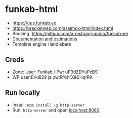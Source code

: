# funkab-html

* https://uus.funkab.ee
* https://bracketweb.com/assimox-html/index.html
* Booking: https://github.com/armstrong-audio/funkab-ee
* [Documentation and estimations](https://drive.google.com/drive/u/0/folders/1mXC37oJUwr8bwkOJixlGy_T9FHnJrRaS)
* Template engine Handlebars

## Creds

* Zone: User: Funkab / Pw: uP3dZDYuPcB9
* WP user:Erki829 ja pw:R%h'X&0HqrRK

## Run locally

* Install: `npm install -g http-server`
* Run: `http-server` and open [localhost:8080](http://localhost:8080)
